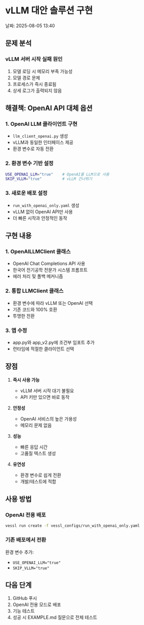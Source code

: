 # vLLM 대안 솔루션 구현
날짜: 2025-08-05 13:40

## 문제 분석

### vLLM 서버 시작 실패 원인
1. 모델 로딩 시 메모리 부족 가능성
2. 모델 경로 문제
3. 프로세스가 즉시 종료됨
4. 상세 로그가 출력되지 않음

## 해결책: OpenAI API 대체 옵션

### 1. OpenAI LLM 클라이언트 구현
- `llm_client_openai.py` 생성
- vLLM과 동일한 인터페이스 제공
- 환경 변수로 자동 전환

### 2. 환경 변수 기반 설정
```bash
USE_OPENAI_LLM="true"    # OpenAI를 LLM으로 사용
SKIP_VLLM="true"         # vLLM 건너뛰기
```

### 3. 새로운 배포 설정
- `run_with_openai_only.yaml` 생성
- vLLM 없이 OpenAI API만 사용
- 더 빠른 시작과 안정적인 동작

## 구현 내용

### 1. OpenAILLMClient 클래스
- OpenAI Chat Completions API 사용
- 한국어 전기공학 전문가 시스템 프롬프트
- 에러 처리 및 폴백 메커니즘

### 2. 통합 LLMClient 클래스
- 환경 변수에 따라 vLLM 또는 OpenAI 선택
- 기존 코드와 100% 호환
- 투명한 전환

### 3. 앱 수정
- app.py와 app_v2.py에 조건부 임포트 추가
- 런타임에 적절한 클라이언트 선택

## 장점

1. **즉시 사용 가능**
   - vLLM 서버 시작 대기 불필요
   - API 키만 있으면 바로 동작

2. **안정성**
   - OpenAI 서비스의 높은 가용성
   - 메모리 문제 없음

3. **성능**
   - 빠른 응답 시간
   - 고품질 텍스트 생성

4. **유연성**
   - 환경 변수로 쉽게 전환
   - 개발/테스트에 적합

## 사용 방법

### OpenAI 전용 배포
```bash
vessl run create -f vessl_configs/run_with_openai_only.yaml
```

### 기존 배포에서 전환
환경 변수 추가:
- `USE_OPENAI_LLM="true"`
- `SKIP_VLLM="true"`

## 다음 단계

1. GitHub 푸시
2. OpenAI 전용 모드로 배포
3. 기능 테스트
4. 성공 시 EXAMPLE.md 질문으로 전체 테스트